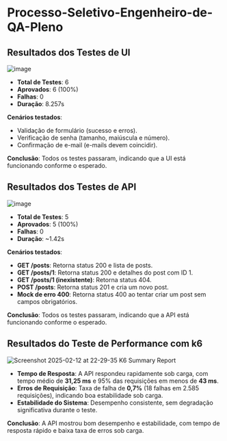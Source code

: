 # Processo-Seletivo-Engenheiro-de-QA-Pleno




## Resultados dos Testes de UI
![image](https://github.com/user-attachments/assets/be03db35-8ec1-4a48-9d9c-d933348e9bcc)

- **Total de Testes**: 6
- **Aprovados**: 6 (100%)
- **Falhas**: 0
- **Duração**: 8.257s

**Cenários testados**:
- Validação de formulário (sucesso e erros).
- Verificação de senha (tamanho, maiúscula e número).
- Confirmação de e-mail (e-mails devem coincidir).

**Conclusão**: Todos os testes passaram, indicando que a UI está funcionando conforme o esperado.

## Resultados dos Testes de API
![image](https://github.com/user-attachments/assets/0634ece9-6cb0-4d35-ae14-e052e956f24f)


- **Total de Testes**: 5
- **Aprovados**: 5 (100%)
- **Falhas**: 0
- **Duração**: ~1.42s

**Cenários testados**:
- **GET /posts**: Retorna status 200 e lista de posts.
- **GET /posts/1**: Retorna status 200 e detalhes do post com ID 1.
- **GET /posts/1 (inexistente)**: Retorna status 404.
- **POST /posts**: Retorna status 201 e cria um novo post.
- **Mock de erro 400**: Retorna status 400 ao tentar criar um post sem campos obrigatórios.

**Conclusão**: Todos os testes passaram, indicando que a API está funcionando conforme o esperado.

## Resultados do Teste de Performance com k6
![Screenshot 2025-02-12 at 22-29-35 K6 Summary Report](https://github.com/user-attachments/assets/a4f42bdd-e613-43da-9013-d79022890be9)


- **Tempo de Resposta**: A API respondeu rapidamente sob carga, com tempo médio de **31,25 ms** e 95% das requisições em menos de **43 ms**.
- **Erros de Requisição**: Taxa de falha de **0,7%** (18 falhas em 2.585 requisições), indicando boa estabilidade sob carga.
- **Estabilidade do Sistema**: Desempenho consistente, sem degradação significativa durante o teste.

**Conclusão**: A API mostrou bom desempenho e estabilidade, com tempo de resposta rápido e baixa taxa de erros sob carga.

